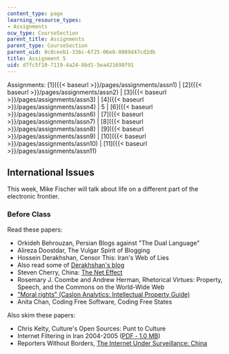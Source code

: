 ```yaml
---
content_type: page
learning_resource_types:
- Assignments
ocw_type: CourseSection
parent_title: Assignments
parent_type: CourseSection
parent_uid: 0c0ceeb1-336c-6f25-06e8-0089d47cd2db
title: Assignment 5
uid: d7fc5f10-7119-4a24-8bd1-5ea421698f91
---
```


Assignments: [1]({{< baseurl >}}/pages/assignments/assn1) | [2]({{< baseurl >}}/pages/assignments/assn2) | [3]({{< baseurl >}}/pages/assignments/assn3) | [4]({{< baseurl >}}/pages/assignments/assn4) | 5 | [6]({{< baseurl >}}/pages/assignments/assn6) | [7]({{< baseurl >}}/pages/assignments/assn7) | [8]({{< baseurl >}}/pages/assignments/assn8) | [9]({{< baseurl >}}/pages/assignments/assn9) | [10]({{< baseurl >}}/pages/assignments/assn10) | [11]({{< baseurl >}}/pages/assignments/assn11)

International Issues
--------------------

This week, Mike Fischer will talk about life on a different part of the electronic frontier.

### Before Class

Read these papers:

*   Orkideh Behrouzan, Persian Blogs against "The Dual Language"
*   Alireza Doostdar, The Vulgar Spirit of Blogging
*   Hossein Derakhshan, Censor This: Iran's Web of Lies
*   Also read some of [Derakhshan's blog](http://www.nartv.org/2007/08/13/censored-in-iran-deleted-in-usa/)
*   Steven Cherry, China: [The Net Effect](https://spectrum.ieee.org/computing/networks/the-net-effect)
*   Rosemary J. Coombe and Andrew Herman, Rhetorical Virtues: Property, Speech, and the Commons on the World-Wide Web
*   ["Moral rights" (Caslon Analytics: Intellectual Property Guide)](http://apo.org.au/node/19050)
*   Anita Chan, Coding Free Software, Coding Free States

Also skim these papers:

*   Chris Kelty, Culture's Open Sources: Punt to Culture
*   Internet Filtering in Iran 2004-2005 ([PDF ‑ 1.0 MB](http://opennet.net/sites/opennet.net/files/ONI_Country_Study_Iran.pdf))
*   Reporters Without Borders, [The Internet Under Surveillance: China](https://rsf.org/en/news/china)